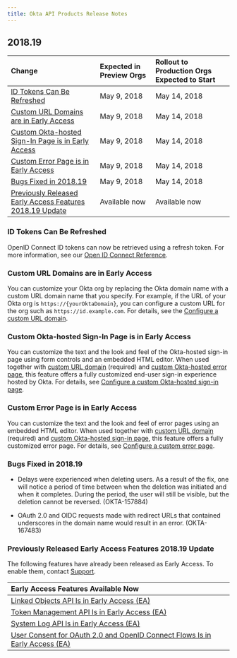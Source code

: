 ```yaml
---
title: Okta API Products Release Notes
---
```


## 2018.19

| Change | Expected in Preview Orgs | Rollout to Production Orgs Expected to Start |
| :---------- | :--------------------------------- | :----------------------------------------------------------- |
| [ID Tokens Can Be Refreshed](#id-tokens-can-be-refreshed)| May 9, 2018 | May 14, 2018 |
| [Custom URL Domains are in Early Access](#custom-url-domains-are-in-early-access)| May 9, 2018 | May 14, 2018 |
| [Custom Okta-hosted Sign-In Page is in Early Access](#custom-okta-hosted-sign-in-page-is-in-early-access)| May 9, 2018 | May 14, 2018 |
| [Custom Error Page is in Early Access](#custom-error-page-is-in-early-access)| May 9, 2018 | May 14, 2018 |
| [Bugs Fixed in 2018.19](#bugs-fixed-in-2018-19) | May 9, 2018 | May 14, 2018 |
| [Previously Released Early Access Features 2018.19 Update](#previously-released-early-access-features-2018-19-update) | Available now | Available now |

### ID Tokens Can Be Refreshed

OpenID Connect ID tokens can now be retrieved using a refresh token. For more information, see our [Open ID Connect Reference](/docs/api/resources/oidc).

### Custom URL Domains are in Early Access

You can customize your Okta org by replacing the Okta domain name with a custom URL domain name that you specify. For example, if the URL of your Okta org is `https://{yourOktaDomain}`, you can configure a custom URL for the org such as `https://id.example.com`. For details, see the [Configure a custom URL domain](https://help.okta.com/en/prod/Content/Topics/Settings/custom-url-domain.htm).

### Custom Okta-hosted Sign-In Page is in Early Access

You can customize the text and the look and feel of the Okta-hosted sign-in page using form controls and an embedded HTML editor. When used together with [custom URL domain](https://help.okta.com/en/prod/Content/Topics/Settings/custom-url-domain.htm) (required) and [custom Okta-hosted error page](https://help.okta.com/en/prod/Content/Topics/Settings/custom-error-pages.htm), this feature offers a fully customized end-user sign-in experience hosted by Okta. For details, see [Configure a custom Okta-hosted sign-in page](https://help.okta.com/en/prod/Content/Topics/Settings/custom-okta-hosted-sign-in-page.htm).

### Custom Error Page is in Early Access

You can customize the text and the look and feel of error pages using an embedded HTML editor. When used together with [custom URL domain](https://help.okta.com/en/prod/Content/Topics/Settings/custom-url-domain.htm) (required) and [custom Okta-hosted sign-in page](https://help.okta.com/en/prod/Content/Topics/Settings/custom-okta-hosted-sign-in-page.htm), this feature offers a fully customized error page. For details, see [Configure a custom error page](https://help.okta.com/en/prod/Content/Topics/Settings/custom-error-pages.htm).

### Bugs Fixed in 2018.19

* Delays were experienced when deleting users. As a result of the fix, one will notice a period of time between when the deletion was initiated and when it completes.  During the period, the user will still be visible, but the deletion cannot be reversed. (OKTA-157884)

* OAuth 2.0 and OIDC requests made with redirect URLs that contained underscores in the domain name would result in an error. (OKTA-167483)

### Previously Released Early Access Features 2018.19 Update

The following features have already been released as Early Access. To enable them, contact [Support](https://support.okta.com/help/open_case).

| Early Access Features Available Now
| :------------------------------------------------- |
| [Linked Objects API Is in Early Access (EA)](#linked-objects-api-in-early-access-ea) |
| [Token Management API Is in Early Access (EA)](#token-management-api-is-in-early-access-ea) |
| [System Log API Is in Early Access (EA)](#system-log-api-is-in-early-access-ea) |
| [User Consent for OAuth 2.0 and OpenID Connect Flows Is in Early Access (EA)](#user-consent-for-oauth-20-and-openid-connect-flows-in-early-availability-ea) |
